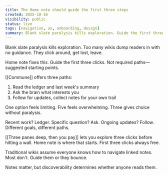 ```yaml
---
title: The Home note should guide the first three steps
created: 2025-10-16
visibility: public
status: live
tags: [navigation, ux, onboarding, design]
summary: Blank slate paralysis kills exploration. Guide the first three clicks—ledger, ask, follow—so readers find value before leaving.
---
```


Blank slate paralysis kills exploration. Too many wikis dump readers in with no guidance. They click around, get lost, leave.

Home note fixes this. Guide the first three clicks. Not required paths—suggested starting points.

[[Commune]] offers three paths:
1. Read the ledger and last week's summary
2. Ask the brain what interests you
3. Follow for updates, collect notes for your own trail

One option feels limiting. Five feels overwhelming. Three gives choice without paralysis.

Recent work? Ledger. Specific question? Ask. Ongoing updates? Follow. Different goals, different paths.

[[Three panes deep, then you pay]] lets you explore three clicks before hitting a wall. Home note is where that starts. First three clicks always free.

Traditional wikis assume everyone knows how to navigate linked notes. Most don't. Guide them or they bounce.

Notes matter, but discoverability determines whether anyone reads them.
